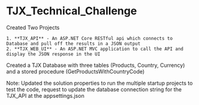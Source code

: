 # TJX_Technical_Challenge


Created Two Projects

	1. **TJX_API** - An ASP.NET Core RESTful api which connects to Database and pull off the results in a JSON output
	2. **TJX_WEB_UI** - An ASP.NET MVC application to call the API and display the JSON response in the UI
	
Created a TJX Database with three tables (Products, Country, Currency) and a stored procedure (GetProductsWithCountryCode)


Note: Updated the solution properties to run the multiple startup projects to test the code, request to update the database connection string for the TJX_API at the appsettings.json
